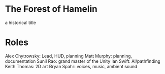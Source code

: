 # The Forest of Hamelin
a historical title

# Roles
Alex Chytrowsky: Lead, HUD, planning
Matt Murphy: planning, documentation
Sunil Rao: grand master of the Unity
Ian Swift: AI/pathfinding
Keith Thomas: 2D art
Bryan Spahr: voices, music, ambient sound